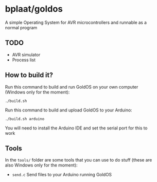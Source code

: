 # bplaat/goldos
A simple Operating System for AVR microcontrollers and runnable as a normal program

## TODO
- AVR simulator
- Process list

## How to build it?
Run this command to build and run GoldOS on your own computer (Windows only for the moment):
```
./build.sh
```

Run this command to build and upload GoldOS to your Arduino:
```
./build.sh arduino
```
You will need to install the Arduino IDE and set the serial port for this to work

## Tools
In the `tools/` folder are some tools that you can use to do stuff (these are also Windows only for the moment):
- `send.c` Send files to your Arduino running GoldOS

